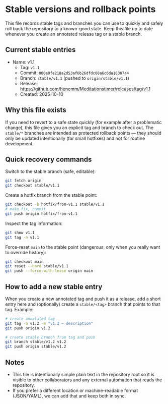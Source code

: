 # Stable versions and rollback points

This file records stable tags and branches you can use to quickly and safely roll back the repository to a known-good state. Keep this file up to date whenever you create an annotated release tag or a stable branch.

## Current stable entries

- Name: v1.1
  - Tag: `v1.1`
  - Commit: `000e0fe218a2d53af6b26dfdc08a6c6da18307a4`
  - Branch: `stable/v1.1` (pushed to `origin/stable/v1.1`)
  - Release: https://github.com/henemm/Meditationstimer/releases/tag/v1.1
  - Created: 2025-10-10

## Why this file exists

If you need to revert to a safe state quickly (for example after a problematic change), this file gives you an explicit tag and branch to check out. The `stable/*` branches are intended as protected rollback points — they should only be updated intentionally (for small hotfixes) and not for routine development.

## Quick recovery commands

Switch to the stable branch (safe, editable):

```bash
git fetch origin
git checkout stable/v1.1
```

Create a hotfix branch from the stable point:

```bash
git checkout -b hotfix/from-v1.1 stable/v1.1
# make fix, commit
git push origin hotfix/from-v1.1
```

Inspect the tag information:

```bash
git show v1.1
git tag -n v1.1
```

Force-reset `main` to the stable point (dangerous; only when you really want to override history):

```bash
git checkout main
git reset --hard stable/v1.1
git push --force-with-lease origin main
```

## How to add a new stable entry

When you create a new annotated tag and push it as a release, add a short entry here and (optionally) create a `stable/<tag>` branch that points to that tag. Example:

```bash
# create annotated tag
git tag -a v1.2 -m "v1.2 — description"
git push origin v1.2

# create stable branch from tag and push
git branch stable/v1.2 v1.2
git push origin stable/v1.2
```

## Notes

- This file is intentionally simple plain text in the repository root so it is visible to other collaborators and any external automation that reads the repository.
- If you prefer a different location or machine-readable format (JSON/YAML), we can add that and keep both in sync.
